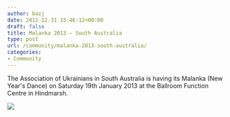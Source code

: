 ```yaml
---
author: bazj
date: 2012-12-31 15:46:12+00:00
draft: false
title: Malanka 2013 – South Australia
type: post
url: /community/malanka-2013-south-australia/
categories:
- Community
---
```


The Association of Ukrainians in South Australia is having its Malanka (New Year's Dance) on Saturday 19th January 2013 at the Ballroom Function Centre in Hindmarsh.

[![](http://www.ozeukes.com/wp-content/uploads/2013/01/Malanka-2013-SA.jpg)
](http://www.ozeukes.com/wp-content/uploads/2013/01/Malanka-2013-SA.jpg)

